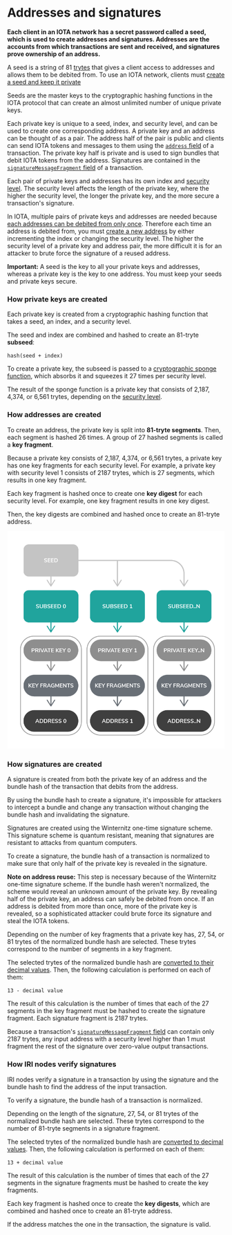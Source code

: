 # Addresses and signatures

**Each client in an IOTA network has a secret password called a seed, which is used to create addresses and signatures. Addresses are the accounts from which transactions are sent and received, and signatures prove ownership of an address.**

A seed is a string of 81 [trytes](../references/tryte-alphabet.md) that gives a client access to addresses and allows them to be debited from. To use an IOTA network, clients must [create a seed and keep it private](root://getting-started/0.1/tutorials/create-a-seed.md) 

Seeds are the master keys to the cryptographic hashing functions in the IOTA protocol that can create an almost unlimited number of unique private keys.

Each private key is unique to a seed, index, and security level, and can be used to create one corresponding address. A private key and an address can be thought of as a pair. The address half of the pair is public and clients can send IOTA tokens and messages to them using the [`address` field](../references/structure-of-a-transaction.md) of a transaction. The private key half is private and is used to sign bundles that debit IOTA tokens from the address. Signatures are contained in the [`signatureMessageFragment` field](../references/structure-of-a-transaction.md) of a transaction.

Each pair of private keys and addresses has its own index and [security level](../references/security-levels.md). The security level affects the length of the private key, where the higher the security level, the longer the private key, and the more secure a transaction's signature.

In IOTA, multiple pairs of private keys and addresses are needed because [each addresses can be debited from only once](#address-reuse). Therefore each time an address is debited from, you must [create a new address](../how-to-guides/create-an-address.md) by either incrementing the index or changing the security level. The higher the security level of a private key and address pair, the more difficult it is for an attacker to brute force the signature of a reused address.

**Important:** A seed is the key to all your private keys and addresses, whereas a private key is the key to one address. You must keep your seeds and private keys secure.

### How private keys are created

Each private key is created from a cryptographic hashing function that takes a seed, an index, and a security level. 

The seed and index are combined and hashed to create an 81-tryte **subseed**:

    hash(seed + index)

To create a private key, the subseed is passed to a [cryptographic sponge function](https://en.wikipedia.org/wiki/Sponge_function), which absorbs it and squeezes it 27 times per security level.

The result of the sponge function is a private key that consists of 2,187, 4,374, or 6,561 trytes, depending on the [security level](../references/security-levels.md).

### How addresses are created

To create an address, the private key is split into **81-tryte segments**. Then, each segment is hashed 26 times. A group of 27 hashed segments is called a **key fragment**.

Because a private key consists of 2,187, 4,374, or 6,561 trytes, a private key has one key fragments for each security level. For example, a private key with security level 1 consists of 2187 trytes, which is 27 segments, which results in one key fragment.

Each key fragment is hashed once to create one **key digest** for each security level. For example, one key fragment results in one key digest.

Then, the key digests are combined and hashed once to create an 81-tryte address.

![Address generation](../address-generation.png)

### How signatures are created

A signature is created from both the private key of an address and the bundle hash of the transaction that debits from the address. 

By using the bundle hash to create a signature, it's impossible for attackers to intercept a bundle and change any transaction without changing the bundle hash and invalidating the signature.

Signatures are created using the Winternitz one-time signature scheme. This signature scheme is quantum resistant, meaning that signatures are resistant to attacks from quantum computers.

To create a signature, the bundle hash of a transaction is normalized to make sure that only half of the private key is revealed in the signature.

<a name="address-reuse"></a>**Note on address reuse:** This step is necessary because of the Winternitz one-time signature scheme. If the bundle hash weren't normalized, the scheme would reveal an unknown amount of the private key. By revealing half of the private key, an address can safely be debited from once. If an address is debited from more than once, more of the private key is revealed, so a sophisticated attacker could brute force its signature and steal the IOTA tokens.

Depending on the number of key fragments that a private key has, 27, 54, or 81 trytes of the normalized bundle hash are selected. These trytes correspond to the number of segments in a key fragment.

The selected trytes of the normalized bundle hash are [converted to their decimal values](../references/tryte-alphabet.md). Then, the following calculation is performed on each of them:

    13 - decimal value

The result of this calculation is the number of times that each of the 27 segments in the key fragment must be hashed to create the signature fragment. Each signature fragment is 2187 trytes.

Because a transaction's [`signatureMessageFragment` field](../references/structure-of-a-transaction.md) can contain only 2187 trytes, any input address with a security level higher than 1 must fragment the rest of the signature over zero-value output transactions.

### How IRI nodes verify signatures

IRI nodes verify a signature in a transaction by using the signature and the bundle hash to find the address of the input transaction.

To verify a signature, the bundle hash of a transaction is normalized.

Depending on the length of the signature, 27, 54, or 81 trytes of the normalized bundle hash are selected. These trytes correspond to the number of 81-tryte segments in a signature fragment.

The selected trytes of the normalized bundle hash are [converted to decimal values](../references/tryte-alphabet.md). Then, the following calculation is performed on each of them:

    13 + decimal value

The result of this calculation is the number of times that each of the 27 segments in the signature fragments must be hashed to create the key fragments.

Each key fragment is hashed once to create the **key digests**, which are combined and hashed once to create an 81-tryte address.

If the address matches the one in the transaction, the signature is valid.